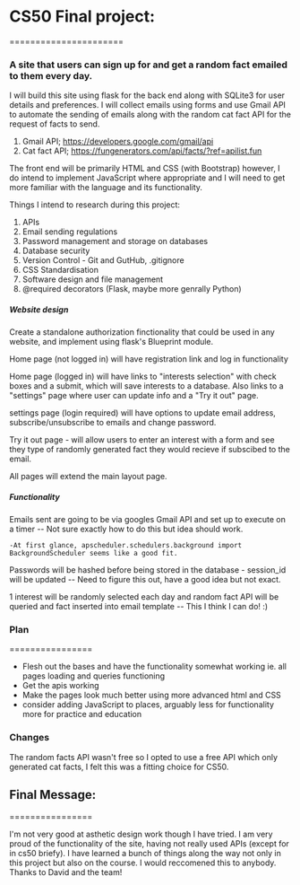 # CS50 Final project:

======================

### A site that users can sign up for and get a random fact emailed to them every day.

I will build this site using flask for the back end along with SQLite3 for user details and preferences. I will collect emails using forms and use Gmail API to automate the sending of emails along with the random cat fact API for the request of facts to send.

1. Gmail API; https://developers.google.com/gmail/api
2. Cat fact API; https://fungenerators.com/api/facts/?ref=apilist.fun

The front end will be primarily HTML and CSS (with Bootstrap) however, I do intend to implement JavaScript where appropriate and I will need to get more familiar with the language and its functionality.

Things I intend to research during this project:

1. APIs
2. Email sending regulations
3. Password management and storage on databases
4. Database security
5. Version Control - Git and GutHub, .gitignore
6. CSS Standardisation
7. Software design and file management
8. @required decorators (Flask, maybe more genrally Python)

##### Website design

Create a standalone authorization finctionality that could be used in any website, and implement using flask's Blueprint module.

Home page (not logged in) will have registration link and log in functionality

Home page (logged in) will have links to "interests selection" with check boxes and a submit, which will save interests to a database. Also links to a "settings" page where user can update info and a "Try it out" page.

settings page (login required) will have options to update email address, subscribe/unsubscribe to emails and change password.

Try it out page - will allow users to enter an interest with a form and see they type of randomly generated fact they would recieve if subscibed to the email.

All pages will extend the main layout page.

##### Functionality

Emails sent are going to be via googles Gmail API and set up to execute on a timer -- Not sure exactly how to do this but idea should work.

    -At first glance, apscheduler.schedulers.background import BackgroundScheduler seems like a good fit.

Passwords will be hashed before being stored in the database - session_id will be updated -- Need to figure this out, have a good idea but not exact.

1 interest will be randomly selected each day and random fact API will be queried and fact inserted into email template -- This I think I can do! :)

### Plan

================

- Flesh out the bases and have the functionality somewhat working ie. all pages loading and queries functioning
- Get the apis working
- Make the pages look much better using more advanced html and CSS
- consider adding JavaScript to places, arguably less for functionality more for practice and education

### Changes

The random facts API wasn't free so I opted to use a free API which only generated cat facts, I felt this was a fitting choice for CS50.

## Final Message:

================

I'm not very good at asthetic design work though I have tried. I am very proud of the functionality of the site, having not really used APIs
(except for in cs50 briefy). I have learned a bunch of things along the way not only in this project but also on the course. I would reccomened this to anybody. Thanks to David and the team!
